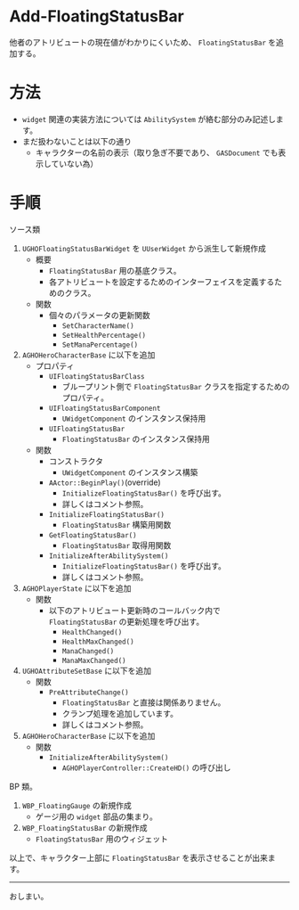 # Add-FloatingStatusBar
他者のアトリビュートの現在値がわかりにくいため、 `FloatingStatusBar` を追加する。

# 方法

* `widget` 関連の実装方法については `AbilitySystem` が絡む部分のみ記述します。
* まだ扱わないことは以下の通り
	* キャラクターの名前の表示（取り急ぎ不要であり、 `GASDocument` でも表示していない為）

# 手順

ソース類
1. `UGHOFloatingStatusBarWidget` を `UUserWidget` から派生して新規作成
	* 概要
		* `FloatingStatusBar` 用の基底クラス。
		* 各アトリビュートを設定するためのインターフェイスを定義するためのクラス。
	* 関数
		* 個々のパラメータの更新関数
			* `SetCharacterName()`
			* `SetHealthPercentage()`
			* `SetManaPercentage()`
1. `AGHOHeroCharacterBase` に以下を追加
	* プロパティ
		* `UIFloatingStatusBarClass`
			* ブループリント側で `FloatingStatusBar` クラスを指定するためのプロパティ。
		* `UIFloatingStatusBarComponent`
			* `UWidgetComponent` のインスタンス保持用
		* `UIFloatingStatusBar`
			* `FloatingStatusBar` のインスタンス保持用
	* 関数
		* コンストラクタ
			* `UWidgetComponent` のインスタンス構築
		* `AActor::BeginPlay()`(override)
			* `InitializeFloatingStatusBar()` を呼び出す。
			* 詳しくはコメント参照。
		* `InitializeFloatingStatusBar()`
			* `FloatingStatusBar` 構築用関数
		* `GetFloatingStatusBar()`
			* `FloatingStatusBar` 取得用関数
		* `InitializeAfterAbilitySystem()`
			* `InitializeFloatingStatusBar()` を呼び出す。
			* 詳しくはコメント参照。
1. `AGHOPlayerState` に以下を追加
	* 関数
		* 以下のアトリビュート更新時のコールバック内で `FloatingStatusBar` の更新処理を呼び出す。
			* `HealthChanged()`
			* `HealthMaxChanged()`
			* `ManaChanged()`
			* `ManaMaxChanged()`
1. `UGHOAttributeSetBase` に以下を追加
	* 関数
		* `PreAttributeChange()`
			* `FloatingStatusBar` と直接は関係ありません。
			* クランプ処理を追加しています。
			* 詳しくはコメント参照。
1. `AGHOHeroCharacterBase` に以下を追加
	* 関数
		* `InitializeAfterAbilitySystem()`
			* `AGHOPlayerController::CreateHD()` の呼び出し

BP 類。

1. `WBP_FloatingGauge` の新規作成
	* ゲージ用の `widget` 部品の集まり。
1. `WBP_FloatingStatusBar` の新規作成
	* `FloatingStatusBar` 用のウィジェット

以上で、キャラクター上部に `FloatingStatusBar` を表示させることが出来ます。


-----
おしまい。
